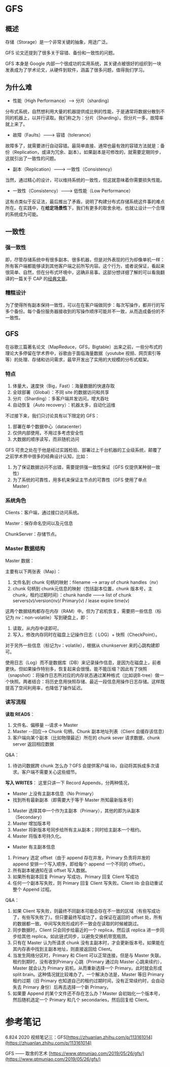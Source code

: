 # GFS

## 概述

存储（Storage）是一个非常关键的抽象，用途广泛。

GFS 论文还提到了很多关于容错、备份和一致性的问题。

GFS 本身是 Google 内部一个很成功的实用系统，其关键点被很好的组织到一块发表成为了学术论文，从硬件到软件，涵盖了很多问题，值得我们学习。

## 为什么难

- 性能（High Performance）--> 分片（sharding）

分布式系统，自然想利用大量的机器提供成比例的性能，于是通常将数据分散到不同的机器上，以并行读取。我们称之为：分片（Sharding）。但分片一多，故障率就上来了。

- 故障（Faults）---> 容错（tolerance）

故障多了，就需要进行自动容错。最简单直接、通常也最有效的容错方法就是：备份（Replication，或译为冗余、副本）。如果副本是可修改的，就需要定期同步，这就引出了一致性的问题。

- 副本（Replication）---> 一致性（Consistency）

当然，通过精心的设计，可以维持系统的一致性，但这就意味着你需要损失性能。

- 一致性（Consistency）---> 低性能（Low Performance）

这有点类似于反证法，最后推出了矛盾，说明了构建分布式存储系统这件事的难点所在。在实践中，在**给定场景性**下，我们有更多的取舍余地，也就让设计一个合理的系统成为可能。

## 一致性

### 强一致性

即，尽管存储系统中有很多副本、很多机器，但是对外表现的行为却像单机一样：所有客户端都能够读到其他客户端之前所写内容。这个行为，或者说保证，看起来很简单、自然，但在分布式环境中，这确非易事。这部分想详细了解的可以看我翻译的一篇关于 CAP 的[经典文章](https://link.zhihu.com/?target=https%3A//www.qtmuniao.com/2020/02/16/not-cp-or-ap/)。

### 糟糕设计

为了使得所有副本保持一致性，可以在在客户端做同步：每次写操作，都并行的写多个备份。每个备份服务器接收到的写操作顺序可能并不一致，从而造成备份的不一致性。

## GFS

在谷歌三篇著名论文（MapReduce，GFS，Bigtable）出来之前，一些分布式的理论大多停留在学术界中，谷歌由于面临海量数据（youtube 视频、网页索引等等）的处理、存储和访问需求，最早开发出了实用的大规模的分布式框架。

### 特点

1. 体量大，速度快（Big，Fast）：海量数据的快速存取
2. 全球部署（Global）：不同 site 的数据访问和共享
3. 分片（Sharding）：多客户端并发访问，增大吞吐
4. 自动恢复（Auto recovery）：机器太多，自动化运维

不过接下来，我们只讨论具有以下限定的 GFS：

1. 部署在单个数据中心（datacenter）
2. 仅供内部使用，不用过多考虑安全性
3. 大数据的顺序读写，而非随机访问

GFS 可贵之处在于他是经过实践检验、部署过上千台机器的工业级系统，颠覆了之前学术界中很多的经典设计认知，比如：

1. 为了保证数据访问不出错，需要提供强一致性保证（GFS 仅提供某种弱一致性）
2. 为了系统的可靠性，用多机来保证主节点的可靠性（GFS 使用了单点 Master）

### 系统角色

Clients：客户端，通过接口访问系统。

Master：保存命名空间以及元信息

ChunkServer：存储节点。

### Master 数据结构

Master 数据：

主要有以下两张表（Map）：

1. 文件名到 chunk 句柄的映射：filename --> array of chunk handles（nv）
2. chunk 句柄到 chunk元信息的映射（包括副本位置，chunk 版本号，主 chunk，租约过期时间）：chunk handle ---> list of chunk servers(v)/version(nv)/ Primary(v) / lease expire time(v)

这两个数据结构都存在内存（RAM）中。但为了宕机恢复，需要把一些信息（标记为 nv：non-volatile）写到硬盘上，即：

1. 读取，从内存中读即可。
2. 写入，修改内存同时在磁盘上记操作日志（ LOG）+ 快照（CheckPoint）。

对于另外一些信息（标记为v：volatile），根据从 chunkserver 来的心跳构建即可。

使用日志（Log）而不是数据库（DB）来记录操作信息，是因为在磁盘上，前者更快。但如果操作特别多，恢复起来会很慢。能不能压缩？因此有了快照（snapshot）：将操作日志所对应的内存状态通过某种格式（比如说B-tree）做一个快照。两者结合：将历史息用快照存储、最近一段信息用操作日志存储。这样既提高了空间利用率，也降低了操作延迟。

### 读写流程

**读取 READS**：

1. 文件名、偏移量 --请求-> Master
2. Master --回应--> Chunk 句柄，Chunk 副本地址列表（Client 会缓存该信息）
3. 客户端向某个副本（比如物理最近）所在的 chunk sever 请求数据，chunk server 返回相应数据

Q&A：

1. 待访问数据跨 chunk 怎么办？GFS 会提供客户端 lib，自动将其拆成多次请求。客户端不需要关心这些细节。

**写入 WRITES**： 这里只讲一下 Record Appends，分两种情况，

- Master 上没有主副本信息（No Primary）
- 找到所有最新副本（即需要大于等于 Master 所知最新版本号）

1. Master 选择其中一个作为主副本（Primary），其他的即为从副本（Secondary）
2. Master 增加版本号
3. Master 将新版本号同步给所有主从副本；同时给主副本一个租约。
4. Master 将版本号持久化。

- Master 有主副本信息

1. Primary 选定 offset（由于 append 存在并发，Primary 负责将并发的 append 安排一个写入顺序，即给每个 append 一个不同的 offset）。
2. 所有副本被通知在该 offset 写入数据。
3. 如果所有副本回复 Primary 写成功，Primary 回复 Client 写成功
4. 任何一个副本写失败，则 Primary 回复 Client 写失败。Client lib 会自动重试整个 Append 过程。

Q&A：

1. 如果 Client 写失败，则最终不同副本可能会存在不一致的区域（有些写成功了，有些写失败了）。但只要最终写成功了，会保证在返回的 offset 处，所有的数据都一致。中间写失败形成的不一致会在读取的时候被跳过。
2. 同步数据时，Client 只会同步给最近的一个 replica，然后该 replica 进一步同步给其他 replica。如此链式同步，以避免交换机带宽瓶颈。
3. 只有在 Master 认为所请求 chunk 没有主副本时，才会更新版本号。如果能在其内存表中找到主副本地址，则直接返回给 Client。
4. 当发生网络分区时，Primary 和 Client 可以正常连接，但是与 Master 失联。租约到期时，没有收到Primary 心跳（Primary 通过向 Master 心跳来续约），Master 就会认为 Primary 宕机，从而重新选择一个 Primary。此时就会形成 split brain。这种情况就比较难办了。一个解决办法是，Master 等旧 Primary 租约过期（旧 Primary 也知道自己的租约过期时间，没有正常续约时，会自动失去 Primary 身份）后再去选择一个新 Primary。
5. 如果要 Append 的某个文件还不存在怎么办？Master 会初始化一个版本号，然后随机选定一个 Primary 和几个 secondaries，然后回复给 Client。

# 参考笔记

6.824 2020 视频笔记三：GFS[https://zhuanlan.zhihu.com/p/113161014](https://zhuanlan.zhihu.com/p/113161014)

GFS —— 取舍的艺术 [https://www.qtmuniao.com/2019/05/26/gfs/](https://www.qtmuniao.com/2019/05/26/gfs/)